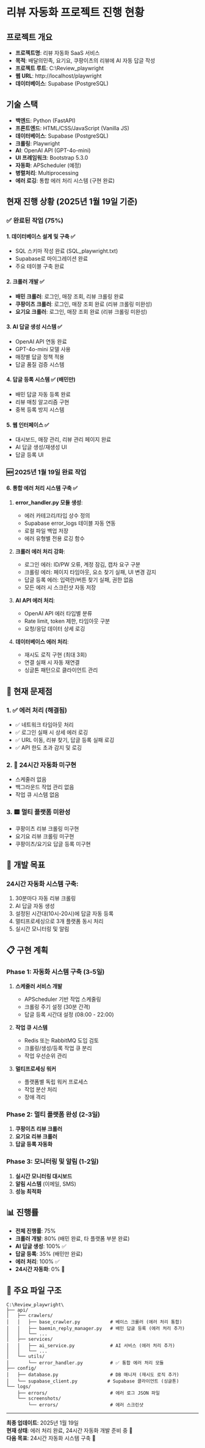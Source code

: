 # 리뷰 자동화 프로젝트 진행 현황

## 프로젝트 개요
- **프로젝트명**: 리뷰 자동화 SaaS 서비스
- **목적**: 배달의민족, 요기요, 쿠팡이츠의 리뷰에 AI 자동 답글 작성
- **프로젝트 루트**: C:\Review_playwright
- **웹 URL**: http://localhost/playwright
- **데이터베이스**: Supabase (PostgreSQL)

## 기술 스택
- **백엔드**: Python (FastAPI)
- **프론트엔드**: HTML/CSS/JavaScript (Vanilla JS)
- **데이터베이스**: Supabase (PostgreSQL)
- **크롤링**: Playwright
- **AI**: OpenAI API (GPT-4o-mini)
- **UI 프레임워크**: Bootstrap 5.3.0
- **자동화**: APScheduler (예정)
- **병렬처리**: Multiprocessing
- **에러 로깅**: 통합 에러 처리 시스템 (구현 완료)

## 현재 진행 상황 (2025년 1월 19일 기준)

### ✅ 완료된 작업 (75%)

#### 1. 데이터베이스 설계 및 구축 ✅
- SQL 스키마 작성 완료 (SQL_playwright.txt)
- Supabase로 마이그레이션 완료
- 주요 테이블 구축 완료

#### 2. 크롤러 개발 ✅
- **배민 크롤러**: 로그인, 매장 조회, 리뷰 크롤링 완료
- **쿠팡이츠 크롤러**: 로그인, 매장 조회 완료 (리뷰 크롤링 미완성)
- **요기요 크롤러**: 로그인, 매장 조회 완료 (리뷰 크롤링 미완성)

#### 3. AI 답글 생성 시스템 ✅
- OpenAI API 연동 완료
- GPT-4o-mini 모델 사용
- 매장별 답글 정책 적용
- 답글 품질 검증 시스템

#### 4. 답글 등록 시스템 ✅ (배민만)
- 배민 답글 자동 등록 완료
- 리뷰 매칭 알고리즘 구현
- 중복 등록 방지 시스템

#### 5. 웹 인터페이스 ✅
- 대시보드, 매장 관리, 리뷰 관리 페이지 완료
- AI 답글 생성/재생성 UI
- 답글 등록 UI

### 🆕 2025년 1월 19일 완료 작업

#### 6. 통합 에러 처리 시스템 구축 ✅

1. **error_handler.py 모듈 생성**:
   - 에러 카테고리/타입 상수 정의
   - Supabase error_logs 테이블 자동 연동
   - 로컬 파일 백업 저장
   - 에러 유형별 전용 로깅 함수

2. **크롤러 에러 처리 강화**:
   - 로그인 에러: ID/PW 오류, 계정 잠김, 캡차 요구 구분
   - 크롤링 에러: 페이지 타임아웃, 요소 찾기 실패, UI 변경 감지
   - 답글 등록 에러: 입력란/버튼 찾기 실패, 권한 없음
   - 모든 에러 시 스크린샷 자동 저장

3. **AI API 에러 처리**:
   - OpenAI API 에러 타입별 분류
   - Rate limit, token 제한, 타임아웃 구분
   - 요청/응답 데이터 상세 로깅

4. **데이터베이스 에러 처리**:
   - 재시도 로직 구현 (최대 3회)
   - 연결 실패 시 자동 재연결
   - 싱글톤 패턴으로 클라이언트 관리

## 🚨 현재 문제점

### 1. ✅ 에러 처리 (해결됨)
- ✅ 네트워크 타임아웃 처리
- ✅ 로그인 실패 시 상세 에러 로깅
- ✅ URL 이동, 리뷰 찾기, 답글 등록 실패 로깅
- ✅ API 한도 초과 감지 및 로깅

### 2. 🔴 24시간 자동화 미구현
- 스케줄러 없음
- 백그라운드 작업 관리 없음
- 작업 큐 시스템 없음

### 3. 🟨 멀티 플랫폼 미완성
- 쿠팡이츠 리뷰 크롤링 미구현
- 요기요 리뷰 크롤링 미구현
- 쿠팡이츠/요기요 답글 등록 미구현

## 🎯 개발 목표

### 24시간 자동화 시스템 구축:
1. 30분마다 자동 리뷰 크롤링
2. AI 답글 자동 생성
3. 설정된 시간대(10시-20시)에 답글 자동 등록
4. 멀티프로세싱으로 3개 플랫폼 동시 처리
5. 실시간 모니터링 및 알림

## 📋 구현 계획

### Phase 1: 자동화 시스템 구축 (3-5일)
1. **스케줄러 서비스 개발**
   - APScheduler 기반 작업 스케줄링
   - 크롤링 주기 설정 (30분 간격)
   - 답글 등록 시간대 설정 (08:00 - 22:00)

2. **작업 큐 시스템**
   - Redis 또는 RabbitMQ 도입 검토
   - 크롤링/생성/등록 작업 큐 분리
   - 작업 우선순위 관리

3. **멀티프로세싱 워커**
   - 플랫폼별 독립 워커 프로세스
   - 작업 분산 처리
   - 장애 격리

### Phase 2: 멀티 플랫폼 완성 (2-3일)
1. **쿠팡이츠 리뷰 크롤러**
2. **요기요 리뷰 크롤러**
3. **답글 등록 자동화**

### Phase 3: 모니터링 및 알림 (1-2일)
1. **실시간 모니터링 대시보드**
2. **알림 시스템** (이메일, SMS)
3. **성능 최적화**

## 📊 진행률

- **전체 진행률**: 75%
- **크롤러 개발**: 80% (배민 완료, 타 플랫폼 부분 완료)
- **AI 답글 생성**: 100% ✅
- **답글 등록**: 35% (배민만 완료)
- **에러 처리**: 100% ✅
- **24시간 자동화**: 0% 🔴

## 📁 주요 파일 구조

```
C:\Review_playwright\
├── api/
│   ├── crawlers/
│   │   ├── base_crawler.py           # 베이스 크롤러 (에러 처리 통합)
│   │   ├── baemin_reply_manager.py   # 배민 답글 등록 (에러 처리 추가)
│   │   └── ...
│   ├── services/
│   │   ├── ai_service.py             # AI 서비스 (에러 처리 추가)
│   │   └── ...
│   └── utils/
│       └── error_handler.py          # ✅ 통합 에러 처리 모듈
├── config/
│   ├── database.py                   # DB 매니저 (재시도 로직 추가)
│   └── supabase_client.py           # Supabase 클라이언트 (싱글톤)
└── logs/
    ├── errors/                       # 에러 로그 JSON 파일
    └── screenshots/
        └── errors/                   # 에러 스크린샷
```

---

**최종 업데이트**: 2025년 1월 19일  
**현재 상태**: 에러 처리 완료, 24시간 자동화 개발 준비 중 🚀  
**다음 목표**: 24시간 자동화 시스템 구축 🎯
